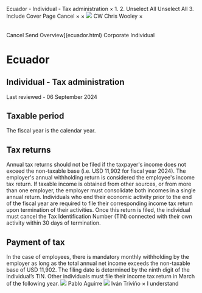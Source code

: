 Ecuador - Individual - Tax administration
×
1.
2.
Unselect All
Unselect All
3.
Include Cover Page
Cancel
×
×
![](-/media/world-wide-tax-summaries/attachments/global---chris-wooley.ashx%3Frev=ac5e5f3223b34096b1afc2a6009c7320&revision=ac5e5f32-23b3-4096-b1af-c2a6009c7320&hash=859B7ADC84DC2CBEC9760E9E6EE7DE6D0A8BFCDF)
CW
Chris Wooley
×
######
Cancel
Send
Overview](ecuador.html)
Corporate
Individual
# Ecuador
## Individual - Tax administration
Last reviewed - 06 September 2024
## Taxable period
The fiscal year is the calendar year.
## Tax returns
Annual tax returns should not be filed if the taxpayer's income does not exceed the non-taxable base (i.e. USD 11,902 for fiscal year 2024). The employer's annual withholding return is considered the employee's income tax return. If taxable income is obtained from other sources, or from more than one employer, the employer must consolidate both incomes in a single annual return.
Individuals who end their economic activity prior to the end of the fiscal year are required to file their corresponding income tax return upon termination of their activities. Once this return is filed, the individual must cancel the Tax Identification Number (TIN) connected with their own activity within 30 days of termination.
## Payment of tax
In the case of employees, there is mandatory monthly withholding by the employer as long as the total annual net income exceeds the non-taxable base of USD 11,902. The filing date is determined by the ninth digit of the individual’s TIN.
Other individuals must file their income tax return in March of the following year.
![](-/media/world-wide-tax-summaries/attachments/ecuador---pablo-aguirre.ashx%3Frev=ead215c3e2d646c49bed465f3930bddd&revision=ead215c3-e2d6-46c4-9bed-465f3930bddd&hash=5D33F351E9CA8E1E0F7406D400836B5B0D5F0305)
Pablo Aguirre
![](-/media/world-wide-tax-summaries/ecuadorivan-dario-trivinofoto-itjpg20230901111730970.ashx%3Frev=da145a999c4642aa88727f983f185e8b&revision=da145a99-9c46-42aa-8872-7f983f185e8b&hash=FD728EDC72BB21E24A10CA23E36E88C399DFCB11)
Iván Triviño
×
I understand